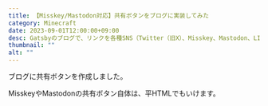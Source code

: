 ```yaml
---
title: 【Misskey/Mastodon対応】共有ボタンをブログに実装してみた
category: Minecraft
date: 2023-09-01T12:00:00+09:00
desc: Gatsbyのブログで、リンクを各種SNS（Twitter（旧X）、Misskey、Mastodon、LINE）に共有できるボタンを作成しました。やり方をご紹介します。
thumbnail: ""
alt: ""
---
```


ブログに共有ボタンを作成しました。

MisskeyやMastodonの共有ボタン自体は、平HTMLでもいけます。

